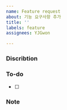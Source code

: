 ```yaml
---
name: Feature request
about: 기능 요구사항 추가
title: ''
labels: feature
assignees: YJGwon

---
```


### Discribtion
<!--기능에 대한 간략한 설명과 요구사항-->


### To-do
<!--요구사항 충족을 위해 진행할 작업 목록-->
- [ ]

### Note
<!--추가로 덧붙일 내용-->
